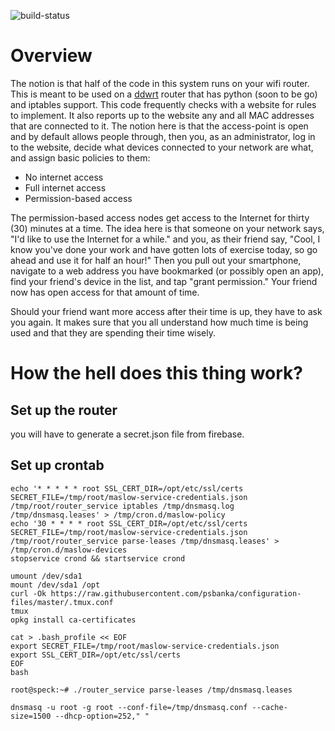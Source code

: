 ![build-status](https://travis-ci.org/umamiMike/maslow.svg?branch=master)

# Overview

The notion is that half of the code in this system runs on your wifi router.
This is meant to be used on a [ddwrt](http://www.dd-wrt.com/site/index) router
that has python (soon to be go) and iptables support. This code frequently checks with a
website for rules to implement. It also reports up to the website any and all
MAC addresses that are connected to it. The notion here is that the
access-point is open and by default allows people through, then you, as an
administrator, log in to the website, decide what devices connected to your
network are what, and assign basic policies to them:

- No internet access
- Full internet access
- Permission-based access

The permission-based access nodes get access to the Internet for thirty (30)
minutes at a time. The idea here is that someone on your network says, "I'd
like to use the Internet for a while." and you, as their friend say, "Cool, I
know you've done your work and have gotten lots of exercise today, so go
ahead and use it for half an hour!" Then you pull out your smartphone,
navigate to a web address you have bookmarked (or possibly open an app), find
your friend's device in the list, and tap "grant permission." Your friend now
has open access for that amount of time.

Should your friend want more access after their time is up, they have to ask you
again. It makes sure that you all understand how much time is being used and
that they are spending their time wisely.

# How the hell does this thing work?

## Set up the router

you will have to generate a secret.json file from firebase.

## Set up crontab

```
echo '* * * * * root SSL_CERT_DIR=/opt/etc/ssl/certs SECRET_FILE=/tmp/root/maslow-service-credentials.json /tmp/root/router_service iptables /tmp/dnsmasq.log /tmp/dnsmasq.leases' > /tmp/cron.d/maslow-policy
echo '30 * * * * root SSL_CERT_DIR=/opt/etc/ssl/certs SECRET_FILE=/tmp/root/maslow-service-credentials.json /tmp/root/router_service parse-leases /tmp/dnsmasq.leases' > /tmp/cron.d/maslow-devices
stopservice crond && startservice crond
```

```
umount /dev/sda1
mount /dev/sda1 /opt
curl -Ok https://raw.githubusercontent.com/psbanka/configuration-files/master/.tmux.conf
tmux
opkg install ca-certificates

cat > .bash_profile << EOF
export SECRET_FILE=/tmp/root/maslow-service-credentials.json
export SSL_CERT_DIR=/opt/etc/ssl/certs
EOF
bash
```

```
root@speck:~# ./router_service parse-leases /tmp/dnsmasq.leases
```

```
dnsmasq -u root -g root --conf-file=/tmp/dnsmasq.conf --cache-size=1500 --dhcp-option=252," "
```
